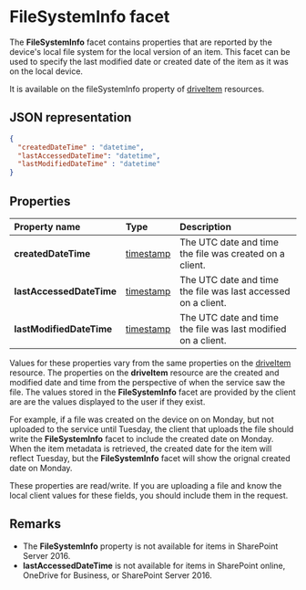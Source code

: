 # FileSystemInfo facet

The **FileSystemInfo** facet contains properties that are reported by the
device's local file system for the local version of an item. This facet can be
used to specify the last modified date or created date of the item as it was on
the local device.

It is available on the fileSystemInfo property of [driveItem][item-resource]
resources.

## JSON representation

<!-- { "blockType": "resource", "@odata.type": "oneDrive.fileSystemInfo" } -->
```json
{
  "createdDateTime" : "datetime",
  "lastAccessedDateTime": "datetime",
  "lastModifiedDateTime" : "datetime"
}
```

## Properties

| Property name            | Type                      | Description                                                   |
|:-------------------------|:--------------------------|:--------------------------------------------------------------|
| **createdDateTime**      | [timestamp](timestamp.md) | The UTC date and time the file was created on a client.       |
| **lastAccessedDateTime** | [timestamp](timestamp.md) | The UTC date and time the file was last accessed on a client. |
| **lastModifiedDateTime** | [timestamp](timestamp.md) | The UTC date and time the file was last modified on a client. |

Values for these properties vary from the same properties on the [driveItem][item-resource] resource. 
The properties on the **driveItem** resource are the created and modified date and time from the perspective of when the service saw the file.
The values stored in the **FileSystemInfo** facet are provided by the client are are the values displayed to the user if they exist.

For example, if a file was created on the device on on Monday, but not uploaded to the service until Tuesday, the client that uploads the file should write the **FileSystemInfo** facet to include the created date on Monday.
When the item metadata is retrieved, the created date for the item will reflect Tuesday, but the **FileSystemInfo** facet will show the orignal created date on Monday.

These properties are read/write.
If you are uploading a file and know the local client values for these fields, you should include them in the request.

## Remarks

* The **FileSystemInfo** property is not available for items in SharePoint Server 2016.
* **lastAccessedDateTime** is not available for items in SharePoint online, OneDrive for Business, or SharePoint Server 2016.

[item-resource]: ../resources/item.md

<!-- {
  "type": "#page.annotation",
  "description": "The fileSystemInfo facet provides information about date created and modified by clients.",
  "keywords": "fileSystemInfo,client,system info,onedrive",
  "section": "documentation",
  "tocPath": "Facets/FileSystemInfo"
} -->
